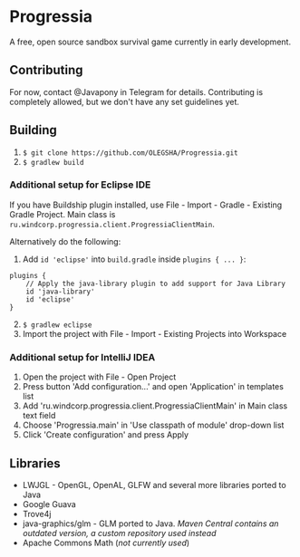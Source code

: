 # Progressia
A free, open source sandbox survival game currently in early development.

## Contributing

For now, contact @Javapony in Telegram for details. Contributing is completely allowed, but we don't have any set guidelines yet.

## Building

1. `$ git clone https://github.com/OLEGSHA/Progressia.git`
2. `$ gradlew build`

### Additional setup for Eclipse IDE

If you have Buildship plugin installed, use File - Import - Gradle - Existing Gradle Project. Main class is `ru.windcorp.progressia.client.ProgressiaClientMain`.

Alternatively do the following:

1. Add `id 'eclipse'` into `build.gradle` inside `plugins { ... }`:
```
plugins {
    // Apply the java-library plugin to add support for Java Library
    id 'java-library'
    id 'eclipse'
}
```
2. `$ gradlew eclipse`
3. Import the project with File - Import - Existing Projects into Workspace

### Additional setup for IntelliJ IDEA

1. Open the project with File - Open Project
2. Press button 'Add configuration...' and open 'Application' in templates list
3. Add 'ru.windcorp.progressia.client.ProgressiaClientMain' in Main class text field
4. Choose 'Progressia.main' in 'Use classpath of module' drop-down list
5. Click 'Create configuration' and press Apply

## Libraries

* LWJGL - OpenGL, OpenAL, GLFW and several more libraries ported to Java
* Google Guava
* Trove4j
* java-graphics/glm - GLM ported to Java. _Maven Central contains an outdated version, a custom repository used instead_
* Apache Commons Math (_not currently used_)
